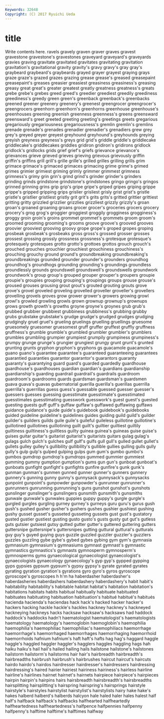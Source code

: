 ```yaml
---
Keywords: 32648 
Copyright: (C) 2017 Ryuichi Ueda
---
```


# title

Write contents here.
ravels gravely graven graver
graves gravest gravestone gravestone's gravestones graveyard graveyard's graveyards gravies graving
gravitate gravitated gravitates gravitating gravitation gravitation's gravitational gravity gravity's gravy
gravy's gray gray's graybeard graybeard's graybeards grayed grayer grayest graying
grays graze graze's grazed grazes grazing grease grease's greased greasepaint
greasepaint's greases greasier greasiest greasiness greasiness's greasing greasy great great's
greater greatest greatly greatness greatness's greats grebe grebe's grebes greed
greed's greedier greediest greedily greediness greediness's greedy green green's greenback
greenback's greenbacks greened greener greenery greenery's greenest greengrocer greengrocer's greengrocers
greenhorn greenhorn's greenhorns greenhouse greenhouse's greenhouses greening greenish greenness greenness's
greens greensward greensward's greet greeted greeting greeting's greetings greets gregarious
gregariously gregariousness gregariousness's gremlin gremlin's gremlins grenade grenade's grenades grenadier
grenadier's grenadiers grew grey grey's greyed greyer greyest greyhound greyhound's
greyhounds greying greyish greyness greyness's greys grid grid's griddle griddle's
griddlecake griddlecake's griddlecakes griddles gridiron gridiron's gridirons gridlock gridlock's gridlocks
grids grief grief's griefs grievance grievance's grievances grieve grieved grieves
grieving grievous grievously griffin griffin's griffins grill grill's grille grille's
grilled grilles grilling grills grim grimace grimace's grimaced grimaces grimacing
grime grime's grimed grimes grimier grimiest griming grimly grimmer grimmest
grimness grimness's grimy grin grin's grind grind's grinder grinder's grinders
grinding grinds grindstone grindstone's grindstones gringo gringo's gringos grinned grinning
grins grip grip's gripe gripe's griped gripes griping grippe grippe's
gripped gripping grips grislier grisliest grisly grist grist's gristle gristle's
gristlier gristliest gristly grit grit's grits grits's gritted grittier grittiest
gritting gritty grizzled grizzlier grizzlies grizzliest grizzly grizzly's groan groan's
groaned groaning groans grocer grocer's groceries grocers grocery grocery's grog
grog's groggier groggiest groggily grogginess grogginess's groggy groin groin's groins
grommet grommet's grommets groom groom's groomed grooming grooming's grooms groove
groove's grooved grooves groovier grooviest grooving groovy grope grope's groped
gropes groping grosbeak grosbeak's grosbeaks gross gross's grossed grosser grosses
grossest grossing grossly grossness grossness's grotesque grotesque's grotesquely grotesques grotto
grotto's grottoes grottos grouch grouch's grouched grouches grouchier grouchiest grouchiness
grouchiness's grouching grouchy ground ground's groundbreaking groundbreaking's groundbreakings grounded grounder
grounder's grounders groundhog groundhog's groundhogs grounding grounding's groundings groundless groundlessly
grounds groundswell groundswell's groundswells groundwork groundwork's group group's grouped grouper
grouper's groupers groupie groupie's groupies grouping grouping's groupings groups grouse
grouse's groused grouses grousing grout grout's grouted grouting grouts grove
grove's grovel groveled groveling grovelled groveller groveller's grovellers grovelling grovels
groves grow grower grower's growers growing growl growl's growled growling
growls grown grownup grownup's grownups grows growth growth's growths groyne
groyne's groynes grub grub's grubbed grubbier grubbiest grubbiness grubbiness's grubbing
grubby grubs grubstake grubstake's grudge grudge's grudged grudges grudging grudgingly
gruel gruel's grueling gruelings gruelling gruellings gruesome gruesomely gruesomer gruesomest
gruff gruffer gruffest gruffly gruffness gruffness's grumble grumble's grumbled grumbler
grumbler's grumblers grumbles grumbling grumpier grumpiest grumpily grumpiness grumpiness's grumpy
grunge grunge's grungier grungiest grungy grunt grunt's grunted grunting grunts
gryphon gryphon's gryphons gs guacamole guacamole's guano guano's guarantee guarantee's
guaranteed guaranteeing guarantees guarantied guaranties guarantor guarantor's guarantors guaranty guaranty's
guarantying guard guard's guarded guardedly guardhouse guardhouse's guardhouses guardian guardian's
guardians guardianship guardianship's guarding guardrail guardrail's guardrails guardroom guardroom's guardrooms
guards guardsman guardsman's guardsmen guava guava's guavas gubernatorial guerilla guerilla's
guerillas guerrilla guerrilla's guerrillas guess guess's guessable guessed guesser guesser's
guessers guesses guessing guesstimate guesstimate's guesstimated guesstimates guesstimating guesswork guesswork's
guest guest's guested guesting guests guff guff's guffaw guffaw's guffawed
guffawing guffaws guidance guidance's guide guide's guidebook guidebook's guidebooks guided
guideline guideline's guidelines guides guiding guild guild's guilder guilder's guilders
guilds guile guile's guileful guileless guillotine guillotine's guillotined guillotines guillotining
guilt guilt's guiltier guiltiest guiltily guiltiness guiltiness's guiltless guilty guinea
guinea's guineas guise guise's guises guitar guitar's guitarist guitarist's guitarists
guitars gulag gulag's gulags gulch gulch's gulches gulf gulf's gulfs
gull gull's gulled gullet gullet's gullets gulley gulley's gullibility gullibility's
gullible gullies gulling gulls gully gully's gulp gulp's gulped gulping
gulps gum gum's gumbo gumbo's gumbos gumdrop gumdrop's gumdrops gummed
gummier gummiest gumming gummy gumption gumption's gums gun gun's gunboat
gunboat's gunboats gunfight gunfight's gunfights gunfire gunfire's gunk gunk's gunman
gunman's gunmen gunned gunner gunner's gunners gunnery gunnery's gunning gunny
gunny's gunnysack gunnysack's gunnysacks gunpoint gunpoint's gunpowder gunpowder's gunrunner gunrunner's
gunrunners gunrunning gunrunning's guns gunshot gunshot's gunshots gunslinger gunslinger's gunslingers
gunsmith gunsmith's gunsmiths gunwale gunwale's gunwales guppies guppy guppy's gurgle
gurgle's gurgled gurgles gurgling gurney gurney's gurneys guru guru's gurus
gush gush's gushed gusher gusher's gushers gushes gushier gushiest gushing
gushy gusset gusset's gusseted gusseting gussets gust gust's gustatory gusted
gustier gustiest gusting gusto gusto's gusts gusty gut gut's gutless
guts gutsier gutsiest gutsy gutted gutter gutter's guttered guttering gutters
guttersnipe guttersnipe's guttersnipes gutting guttural guttural's gutturals guy guy's guyed
guying guys guzzle guzzled guzzler guzzler's guzzlers guzzles guzzling gybe
gybe's gybed gybes gybing gym gym's gymnasia gymnasium gymnasium's gymnasiums
gymnast gymnast's gymnastic gymnastics gymnastics's gymnasts gymnosperm gymnosperm's gymnosperms gyms
gynaecological gynaecologist gynaecologist's gynaecologists gynaecology gynaecology's gyp gyp's gypped gypping
gyps gypsies gypsum gypsum's gypsy gypsy's gyrate gyrated gyrates gyrating
gyration gyration's gyrations gyro gyro's gyros gyroscope gyroscope's gyroscopes h
h'm ha haberdasher haberdasher's haberdasheries haberdashers haberdashery haberdashery's habit habit's
habitability habitability's habitable habitat habitat's habitation habitation's habitations habitats habits
habitual habitually habituate habituated habituates habituating habituation habituation's habitué habitué's
habitués hacienda hacienda's haciendas hack hack's hacked hacker hacker's hackers
hacking hackle hackle's hackles hackney hackney's hackneyed hackneying hackneys hacks
hacksaw hacksaw's hacksaws had haddock haddock's haddocks hadn't haematologist haematologist's
haematologists haematology haematology's haemoglobin haemoglobin's haemophilia haemophilia's haemophiliac haemophiliac's haemophiliacs
haemorrhage haemorrhage's haemorrhaged haemorrhages haemorrhaging haemorrhoid haemorrhoids hafnium hafnium's haft
haft's hafts hag hag's haggard haggle haggle's haggled haggler haggler's
hagglers haggles haggling hags hah haiku haiku's hail hail's hailed
hailing hails hailstone hailstone's hailstones hailstorm hailstorm's hailstorms hair hair's
hairbreadth hairbreadth's hairbreadths hairbrush hairbrush's hairbrushes haircut haircut's haircuts hairdo
hairdo's hairdos hairdresser hairdresser's hairdressers hairdressing hairdressing's haired hairier hairiest
hairiness hairiness's hairless hairline hairline's hairlines hairnet hairnet's hairnets hairpiece
hairpiece's hairpieces hairpin hairpin's hairpins hairs hairsbreadth hairsbreadth's hairsbreadths hairsplitting
hairsplitting's hairspring hairspring's hairsprings hairstyle hairstyle's hairstyles hairstylist hairstylist's hairstylists
hairy hake hake's hakes halberd halberd's halberds halcyon hale haled
haler hales halest half half's halfback halfback's halfbacks halfhearted halfheartedly
halfheartedness halfheartedness's halfpence halfpennies halfpenny halfpenny's halftime halftime's halftimes halfway
